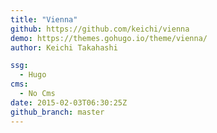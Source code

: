 ```yaml
---
title: "Vienna"
github: https://github.com/keichi/vienna
demo: https://themes.gohugo.io/theme/vienna/
author: Keichi Takahashi

ssg:
  - Hugo
cms:
  - No Cms
date: 2015-02-03T06:30:25Z
github_branch: master
---
```

